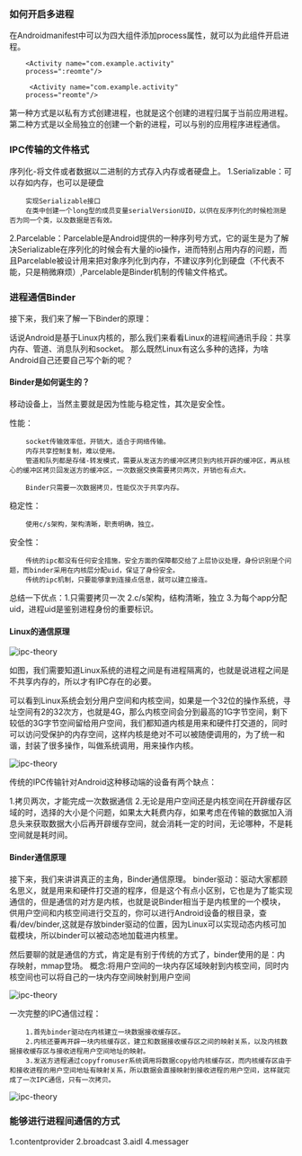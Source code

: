### 如何开启多进程

在Androidmanifest中可以为四大组件添加process属性，就可以为此组件开启进程。

        <Activity name="com.example.activity"
        process=":reomte"/>

         <Activity name="com.example.activity"
        process="reomte"/>

第一种方式是以私有方式创建进程，也就是这个创建的进程归属于当前应用进程。
第二种方式是以全局独立的创建一个新的进程，可以与别的应用程序进程通信。


### IPC传输的文件格式

序列化-将文件或者数据以二进制的方式存入内存或者硬盘上。
1.Serializable：可以存如内存，也可以是硬盘

        实现Serializable接口
        在类中创建一个long型的成员变量serialVersionUID，以供在反序列化的时候检测是否为同一个类，以及数据是否有效。

2.Parcelable：Parcelable是Android提供的一种序列号方式，它的诞生是为了解决Serializable在序列化的时候会有大量的io操作，进而特别占用内存的问题，而且Parcelable被设计用来把对象序列化到内存，不建议序列化到硬盘（不代表不能，只是稍微麻烦）,Parcelable是Binder机制的传输文件格式。

### 进程通信Binder
接下来，我们来了解一下Binder的原理：

话说Android是基于Linux内核的，那么我们来看看Linux的进程间通讯手段：共享内存、管道、消息队列和socket。
那么既然Linux有这么多种的选择，为啥Android自己还要自己写个新的呢？

#### Binder是如何诞生的？

移动设备上，当然主要就是因为性能与稳定性，其次是安全性。

性能：

        socket传输效率低，开销大，适合于网络传输。
        内存共享控制复制，难以使用。
        管道和队列都是存储-转发模式，需要从发送方的缓冲区拷贝到内核开辟的缓冲区，再从核心的缓冲区拷贝回发送方的缓冲区，一次数据交换需要拷贝两次，开销也有点大。

        Binder只需要一次数据拷贝，性能仅次于共享内存。

稳定性：

        使用c/s架构，架构清晰，职责明确，独立。

安全性：

        传统的ipc都没有任何安全措施，安全方面的保障都交给了上层协议处理，身份识别是个问题，而binder采用在内核层分配uid，保证了身份安全。
        传统的ipc机制，只要能够拿到连接点信息，就可以建立接连。

总结一下优点：1.只需要拷贝一次 2.c/s架构，结构清晰，独立 3.为每个app分配uid，进程uid是鉴别进程身份的重要标识。

#### Linux的通信原理

![ipc-theory](https://github.com/xfmax/android_know/blob/master/Android%E5%BA%94%E7%94%A8%E5%B1%82/%E8%BF%9B%E7%A8%8B%E9%97%B4%E9%80%9A%E4%BF%A1/image/ipc_theory_1.jpg)

如图，我们需要知道Linux系统的进程之间是有进程隔离的，也就是说进程之间是不共享内存的，所以才有IPC存在的必要。

可以看到Linux系统会划分用户空间和内核空间，如果是一个32位的操作系统，寻址空间有2的32次方，也就是4G，那么内核空间会分到最高的1G字节空间，剩下较低的3G字节空间留给用户空间，我们都知道内核是用来和硬件打交道的，同时可以访问受保护的内存空间，这样内核是绝对不可以被随便调用的，为了统一和谐，封装了很多操作，叫做系统调用，用来操作内核。

![ipc-theory](https://github.com/xfmax/android_know/blob/master/Android%E5%BA%94%E7%94%A8%E5%B1%82/%E8%BF%9B%E7%A8%8B%E9%97%B4%E9%80%9A%E4%BF%A1/image/ipc_theory_2.jpg)

传统的IPC传输针对Android这种移动端的设备有两个缺点：

1.拷贝两次，才能完成一次数据通信
2.无论是用户空间还是内核空间在开辟缓存区域的时，选择的大小是个问题，如果太大耗费内存，如果考虑在传输的数据加入消息头来获取数据大小后再开辟缓存空间，就会消耗一定的时间，无论哪种，不是耗空间就是耗时间。

#### Binder通信原理

接下来，我们来讲讲真正的主角，Binder通信原理。
binder驱动：驱动大家都顾名思义，就是用来和硬件打交道的程序，但是这个有点小区别，它也是为了能实现通信的，但是通信的对方是内核，也就是说Binder相当于是内核里的一个模块，供用户空间和内核空间进行交互的，你可以进行Android设备的根目录，查看/dev/binder,这就是存放binder驱动的位置，因为Linux可以实现动态内核可加载模块，所以binder可以被动态地加载进内核里。

然后要聊的就是通信的方式，肯定是有别于传统的方式了，binder使用的是：内存映射，mmap登场。
概念:将用户空间的一块内存区域映射到内核空间，同时内核空间也可以将自己的一块内存空间映射到用户空间

![ipc-theory](https://github.com/xfmax/android_know/blob/master/Android%E5%BA%94%E7%94%A8%E5%B1%82/%E8%BF%9B%E7%A8%8B%E9%97%B4%E9%80%9A%E4%BF%A1/image/ipc_theory_3.jpg)

一次完整的IPC通信过程：

        1.首先binder驱动在内核建立一块数据接收缓存区。
        2.内核还要再开辟一块内核缓存区，建立和数据接收缓存区之间的映射关系，以及内核数据接收缓存区与接收进程用户空间地址的映射。
        3.发送方进程通过copyfromuser系统调用将数据copy给内核缓存区，而内核缓存区由于和接收进程的用户空间地址有映射关系，所以数据会直接映射到接收进程的用户空间，这样就完成了一次IPC通信，只有一次拷贝。

![ipc-theory](https://github.com/xfmax/android_know/blob/master/Android%E5%BA%94%E7%94%A8%E5%B1%82/%E8%BF%9B%E7%A8%8B%E9%97%B4%E9%80%9A%E4%BF%A1/image/ipc_theory_4.jpg)


### 能够进行进程间通信的方式
1.contentprovider
2.broadcast
3.aidl
4.messager